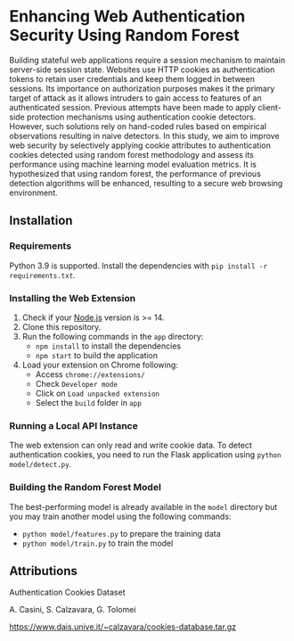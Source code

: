 # Enhancing Web Authentication Security Using Random Forest

Building stateful web applications require a session mechanism to maintain server-side session state. Websites use HTTP cookies as authentication tokens to retain user credentials and keep them logged in between sessions. Its importance on authorization purposes makes it the primary target of attack as it allows intruders to gain access to features of an authenticated session. Previous attempts have been made to apply client-side protection mechanisms using authentication cookie detectors. However, such solutions rely on hand-coded rules based on empirical observations resulting in naive detectors. In this study, we aim to improve web security by selectively applying cookie attributes to authentication cookies detected using random forest methodology and assess its performance using machine learning model evaluation metrics. It is hypothesized that using random forest, the performance of previous detection algorithms will be enhanced, resulting to a secure web browsing environment.

## Installation

### Requirements

Python 3.9 is supported. Install the dependencies with `pip install -r requirements.txt`.

### Installing the Web Extension

1. Check if your [Node.js](https://nodejs.org/) version is >= 14.
2. Clone this repository.
3. Run the following commands in the `app` directory:
	- `npm install` to install the dependencies
	- `npm start` to build the application
5. Load your extension on Chrome following:
	- Access `chrome://extensions/`
	- Check `Developer mode`
	- Click on `Load unpacked extension`
	- Select the `build` folder in `app`

### Running a Local API Instance

The web extension can only read and write cookie data. To detect authentication cookies, you need to run the Flask application using `python model/detect.py`.

### Building the Random Forest Model

The best-performing model is already available in the `model` directory but you may train another model using the following commands:

- `python model/features.py` to prepare the training data
- `python model/train.py` to train the model

## Attributions

Authentication Cookies Dataset

A. Casini, S. Calzavara, G. Tolomei

https://www.dais.unive.it/~calzavara/cookies-database.tar.gz